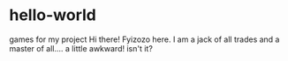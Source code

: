 # hello-world
games for my project
Hi there!
Fyizozo here. I am a jack of all trades and a master of all.... a little awkward! isn't it?
